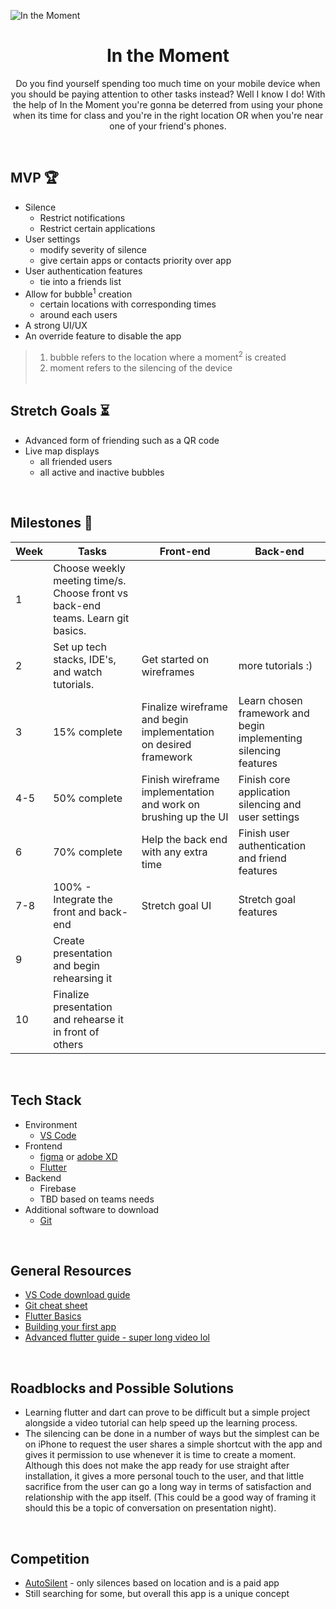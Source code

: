 ![In the Moment](https://user-images.githubusercontent.com/90812938/217378418-7d8971d7-3a7e-4399-b318-67f1dc2b0295.jpeg)
# <h1 align="center">In the Moment</h1>

<p align="center">Do you find yourself spending too much time on your mobile device when you should be paying attention to other tasks instead? Well I know I do! With the help of In the Moment you're gonna be deterred from using your phone when its time for class and you're in the right location OR when you're near one of your friend's phones.</p>
<br>

## MVP       :trophy:
- Silence
  - Restrict notifications
  - Restrict certain applications
- User settings
  - modify severity of silence
  - give certain apps or contacts priority over app
- User authentication features 
  - tie into a friends list
- Allow for bubble<sup>1</sup> creation 
  - certain locations with corresponding times 
  - around each users
- A strong UI/UX
- An override feature to disable the app
> 1. bubble refers to the location where a moment<sup>2</sup> is created
> 2. moment refers to the silencing of the device
<br> <br>
## Stretch Goals    :hourglass_flowing_sand:
- Advanced form of friending such as a QR code
- Live map displays
  - all friended users
  - all active and inactive bubbles
<br>

## Milestones      :rocket:
|   Week   | Tasks | Front-end | Back-end |
|----------|-------|----- |------ |
|1 | Choose weekly meeting time/s. Choose front vs back-end teams. Learn git basics. |
|2 | Set up tech stacks, IDE's, and watch tutorials. | Get started on wireframes | more tutorials :) |
|3 | 15% complete | Finalize wireframe and begin implementation on desired framework | Learn chosen framework and begin implementing silencing features |
|4-5 | 50% complete | Finish wireframe implementation and work on brushing up the UI | Finish core application silencing and user settings |
| 6 | 70% complete | Help the back end with any extra time | Finish user authentication and friend features |
| 7-8 | 100% - Integrate the front and back-end | Stretch goal UI | Stretch goal features |
|9| Create presentation and begin rehearsing it |
|10| Finalize presentation and rehearse it in front of others |
<br>

## Tech Stack
- Environment
  - <a href="https://code.visualstudio.com/download">VS Code</a>
- Frontend
  - <a href="https://www.figma.com/">figma</a> or <a href="https://www.adobe.com/products/xd/pricing/free-trial.html">adobe XD</a>
  - <a href="https://docs.flutter.dev/get-started/install">Flutter</a>
- Backend
  - Firebase
  - TBD based on teams needs
- Additional software to download
  - <a href="https://git-scm.com/downloads">Git</a>
<br>

## General Resources
- <a href="https://www.youtube.com/watch?v=JPZsB_6yHVo">VS Code download guide</a>
- <a href="https://education.github.com/git-cheat-sheet-education.pdf">Git cheat sheet</a>
- <a href="https://www.youtube.com/watch?v=1xipg02Wu8s"> Flutter Basics</a>
- <a href="https://www.youtube.com/watch?v=aiTTClKJbnw">Building your first app</a>
- <a href="https://www.youtube.com/watch?v=x0uinJvhNxI">Advanced flutter guide - super long video lol</a>
<br>

## Roadblocks and Possible Solutions
- Learning flutter and dart can prove to be difficult but a simple project alongside a video tutorial can help speed up the learning process.
- The silencing can be done in a number of ways but the simplest can be on iPhone to request the user shares a simple shortcut with the app and gives it permission to use whenever it is time to create a moment. Although this does not make the app ready for use straight after installation, it gives a more personal touch to the user, and that little sacrifice from the user can go a long way in terms of satisfaction and relationship with the app itself. (This could be a good way of framing it should this be a topic of conversation on presentation night).
<br>

## Competition
- <a href="https://apps.apple.com/us/app/autosilent/id474777148?platform=iphone">AutoSilent</a> - only silences based on location and is a paid app
- Still searching for some, but overall this app is a unique concept
